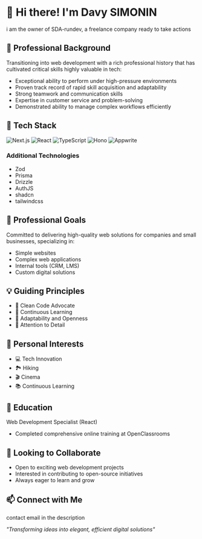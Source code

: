 # 👋 Hi there! I'm Davy SIMONIN
i am the owner of SDA-rundev, a freelance company ready to take actions

## 💼 Professional Background
Transitioning into web development with a rich professional history that has cultivated critical skills highly valuable in tech:
- Exceptional ability to perform under high-pressure environments
- Proven track record of rapid skill acquisition and adaptability
- Strong teamwork and communication skills
- Expertise in customer service and problem-solving
- Demonstrated ability to manage complex workflows efficiently

## 🚀 Tech Stack
![Next.js](https://img.shields.io/badge/Next.js-000000?style=for-the-badge&logo=nextdotjs&logoColor=white)
![React](https://img.shields.io/badge/React-20232A?style=for-the-badge&logo=react&logoColor=61DAFB)
![TypeScript](https://img.shields.io/badge/TypeScript-007ACC?style=for-the-badge&logo=typescript&logoColor=white)
![Hono](https://img.shields.io/badge/Hono-FF6B6B?style=for-the-badge)
![Appwrite](https://img.shields.io/badge/Appwrite-F02E65?style=for-the-badge&logo=appwrite&logoColor=white)

### Additional Technologies
- Zod
- Prisma
- Drizzle
- AuthJS
- shadcn
- tailwindcss

## 🎯 Professional Goals
Committed to delivering high-quality web solutions for companies and small businesses, specializing in:
- Simple websites
- Complex web applications
- Internal tools (CRM, LMS)
- Custom digital solutions

## 💡 Guiding Principles
- 🧹 Clean Code Advocate
- 🚀 Continuous Learning
- 🤝 Adaptability and Openness
- 🎨 Attention to Detail

## 🌈 Personal Interests
- 💻 Tech Innovation
- 🏞️ Hiking
- 🎬 Cinema
- 📚 Continuous Learning

## 📜 Education
Web Development Specialist (React)
- Completed comprehensive online training at OpenClassrooms

## 🤝 Looking to Collaborate
- Open to exciting web development projects
- Interested in contributing to open-source initiatives
- Always eager to learn and grow

## 📫 Connect with Me
contact email in the description

*"Transforming ideas into elegant, efficient digital solutions"*
